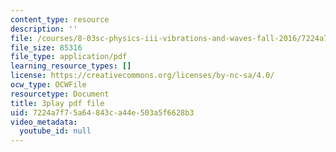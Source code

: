 ```yaml
---
content_type: resource
description: ''
file: /courses/8-03sc-physics-iii-vibrations-and-waves-fall-2016/7224a7f75a64843ca44e503a5f6628b3_Dlhma3z57SA.pdf
file_size: 85316
file_type: application/pdf
learning_resource_types: []
license: https://creativecommons.org/licenses/by-nc-sa/4.0/
ocw_type: OCWFile
resourcetype: Document
title: 3play pdf file
uid: 7224a7f7-5a64-843c-a44e-503a5f6628b3
video_metadata:
  youtube_id: null
---
```

